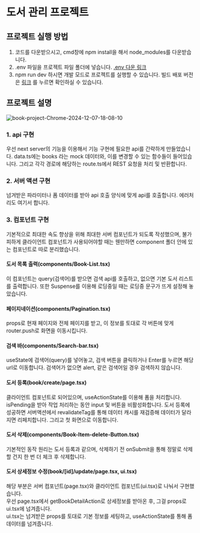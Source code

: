 # 도서 관리 프로젝트

## 프로젝트 실행 방법
1. 코드를 다운받으시고, cmd창에 npm install을 해서 node_modules를 다운받습니다.  
2. .env 파일을 프로젝트 파일 폴더에 넣습니다. [.env 다운 링크](https://drive.google.com/file/d/1orK92R6XfnjhzTl9-IUkGlfiBmT3oepL/view?usp=drive_link)
4. npm run dev 하시면 개발 모드로 프로젝트를 실행할 수 있습니다. 빌드 배포 버전은 [링크](https://book-app-blue.vercel.app/) 를 누르면 확인하실 수 있습니다.

## 프로젝트 설명
![book-project-Chrome-2024-12-07-18-08-10](https://github.com/user-attachments/assets/8fe49ae6-a00b-4057-98e2-c1bd49227863)

### 1. api 구현
우선 next server의 기능을 이용해서 기능 구현에 필요한 api를 간략하게 만들었습니다.
data.ts에는 books 라는 mock 데이터와, 이를 변경할 수 있는 함수들이 들어있습니다.
그리고 각각 경로에 해당하는 route.ts에서 REST 요청을 처리 및 반환합니다.

### 2. 서버 액션 구현
넘겨받은 파라미터나 폼 데이터를 받아 api 호출 양식에 맞게 api를 호출합니다. 에러처리도 여기서 합니다.

### 3. 컴포넌트 구현
기본적으로 최대한 속도 향상을 위해 최대한 서버 컴포넌트가 되도록 작성했으며, 불가피하게 클라이언트 컴포넌트가 사용되어야할 때는 웬만하면 component 폴더 안에 있는 컴포넌트로 따로 분리했습니다.

#### 도서 목록 출력(components/Book-List.tsx)
이 컴포넌트는 query(검색어)를 받으면 검색 api를 호출하고, 없으면 기본 도서 리스트를 출력합니다. 또한 Suspense를 이용해 로딩중일 때는 로딩중 문구가 뜨게 설정해 놓았습니다.

#### 페이지네이션(components/Pagination.tsx)
props로 현재 페이지와 전체 페이지를 받고, 이 정보를 토대로 각 버튼에 맞게 router.push로 화면을 이동시킵니다.

#### 검색 바(components/Search-bar.tsx)
useState에 검색어(query)를 넣어놓고, 검색 버튼을 클릭하거나 Enter를 누르면 해당 url로 이동합니다. 검색어가 없으면 alert, 같은 검색어일 경우 검색하지 않습니다.

#### 도서 등록(book/create/page.tsx)
클라이언트 컴포넌트로 되어있으며, useActionState를 이용해 폼을 처리합니다. isPending을 받아 작업 처리하는 동안 input 및 버튼을 비활성화합니다. 도서 등록에 성공하면 서버액션에서 revalidateTag를 통해 데이터 캐시를 재검증해 데이터가 달라지면 리페치합니다. 그리고 첫 화면으로 이동합니다.

#### 도서 삭제(components/Book-Item-delete-Button.tsx)
기본적인 동작 원리는 도서 등록과 같으며, 삭제하기 전 onSubmit을 통해 정말로 삭제할 건지 한 번 더 체크 후 삭제합니다.

#### 도서 상세정보 수정(book/[id]/update/page.tsx, ui.tsx)
해당 부분은 서버 컴포넌트(page.tsx)와 클라이언트 컴포넌트(ui.tsx)로 나눠서 구현했습니다.  
우선 page.tsx에서 getBookDetailAction로 상세정보를 받아온 후, 그걸 props로 ui.tsx에 넘겨줍니다.  
ui.tsx는 넘겨받은 props를 토대로 기본 정보를 세팅하고, useActionState를 통해 폼 데이터를 넘겨줍니다.

